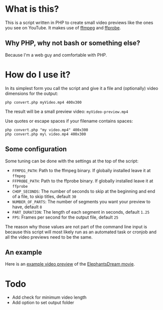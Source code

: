 # What is this?
This is a script written in PHP to create small video previews like the ones you see on YouTube. It makes use of [ffmpeg](https://ffmpeg.org/) and [ffprobe](https://ffmpeg.org/ffprobe.html).

## Why PHP, why not bash or something else?
Because I'm a web guy and comfortable with PHP.

# How do I use it?
In its simplest form you call the script and give it a file and (optionally) video dimensions for the output:
```
php convert.php myVideo.mp4 400x300
```
The result will be a small preview video: `myVideo-preview.mp4`

Use quotes or escape spaces if your filename contains spaces:
```
php convert.php "my video.mp4" 400x300
php convert.php my\ video.mp4 400x300
```
## Some configuration
Some tuning can be done with the settings at the top of the script:

* `FFMPEG_PATH`: Path to the ffmpeg binary. If globally installed leave it at `ffmpeg`
* `FFPROBE_PATH`: Path to the ffprobe binary. If globally installed leave it at `ffprobe`
* `CHOP_SECONDS`: The number of seconds to skip at the beginning and end of a file, to skip titles, default `30`
* `NUMBER_OF_PARTS`: The number of segments you want your preview to have, default `8`
* `PART_DURATION`: The length of each segment in seconds, default `1.25`
* `FPS`: Frames per second for the output file, default `25`

The reason why those values are not part of the command line input is because this script will most likely run as an automated task or cronjob and all the video previews need to be the same.

## An example
Here is an [example video preview](https://k00.fr/videopreview) of the [ElephantsDream movie](https://commondatastorage.googleapis.com/gtv-videos-bucket/sample/ElephantsDream.mp4).

# Todo
* Add check for minimum video length
* Add option to set output folder
